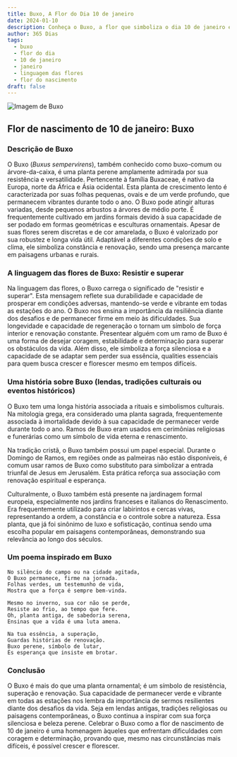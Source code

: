 ```yaml
---
title: Buxo, A Flor do Dia 10 de janeiro
date: 2024-01-10
description: Conheça o Buxo, a flor que simboliza o dia 10 de janeiro e seu significado 'Resistir e superar'. Explore a beleza e o simbolismo desta flor encantadora.
author: 365 Dias
tags:
  - buxo
  - flor do dia
  - 10 de janeiro
  - janeiro
  - linguagem das flores
  - flor do nascimento
draft: false
---
```


![Imagem de Buxo](https://cdn.pixabay.com/photo/2017/10/26/18/49/boxwood-2892034_1280.jpg#center)

## Flor de nascimento de 10 de janeiro: Buxo

### Descrição de Buxo

O Buxo (_Buxus sempervirens_), também conhecido como buxo-comum ou árvore-da-caixa, é uma planta perene amplamente admirada por sua resistência e versatilidade. Pertencente à família Buxaceae, é nativo da Europa, norte da África e Ásia ocidental. Esta planta de crescimento lento é caracterizada por suas folhas pequenas, ovais e de um verde profundo, que permanecem vibrantes durante todo o ano. O Buxo pode atingir alturas variadas, desde pequenos arbustos a árvores de médio porte. É frequentemente cultivado em jardins formais devido à sua capacidade de ser podado em formas geométricas e esculturas ornamentais. Apesar de suas flores serem discretas e de cor amarelada, o Buxo é valorizado por sua robustez e longa vida útil. Adaptável a diferentes condições de solo e clima, ele simboliza constância e renovação, sendo uma presença marcante em paisagens urbanas e rurais.

### A linguagem das flores de Buxo: Resistir e superar

Na linguagem das flores, o Buxo carrega o significado de "resistir e superar". Esta mensagem reflete sua durabilidade e capacidade de prosperar em condições adversas, mantendo-se verde e vibrante em todas as estações do ano. O Buxo nos ensina a importância da resiliência diante dos desafios e de permanecer firme em meio às dificuldades. Sua longevidade e capacidade de regeneração o tornam um símbolo de força interior e renovação constante. Presentear alguém com um ramo de Buxo é uma forma de desejar coragem, estabilidade e determinação para superar os obstáculos da vida. Além disso, ele simboliza a força silenciosa e a capacidade de se adaptar sem perder sua essência, qualities essenciais para quem busca crescer e florescer mesmo em tempos difíceis.

### Uma história sobre Buxo (lendas, tradições culturais ou eventos históricos)

O Buxo tem uma longa história associada a rituais e simbolismos culturais. Na mitologia grega, era considerado uma planta sagrada, frequentemente associada à imortalidade devido à sua capacidade de permanecer verde durante todo o ano. Ramos de Buxo eram usados em cerimônias religiosas e funerárias como um símbolo de vida eterna e renascimento.

Na tradição cristã, o Buxo também possui um papel especial. Durante o Domingo de Ramos, em regiões onde as palmeiras não estão disponíveis, é comum usar ramos de Buxo como substituto para simbolizar a entrada triunfal de Jesus em Jerusalém. Esta prática reforça sua associação com renovação espiritual e esperança.

Culturalmente, o Buxo também está presente na jardinagem formal europeia, especialmente nos jardins franceses e italianos do Renascimento. Era frequentemente utilizado para criar labirintos e cercas vivas, representando a ordem, a constância e o controle sobre a natureza. Essa planta, que já foi sinônimo de luxo e sofisticação, continua sendo uma escolha popular em paisagens contemporâneas, demonstrando sua relevância ao longo dos séculos.

### Um poema inspirado em Buxo

```
No silêncio do campo ou na cidade agitada,  
O Buxo permanece, firme na jornada.  
Folhas verdes, um testemunho de vida,  
Mostra que a força é sempre bem-vinda.  

Mesmo no inverno, sua cor não se perde,  
Resiste ao frio, ao tempo que fere.  
Oh, planta antiga, de sabedoria serena,  
Ensinas que a vida é uma luta amena.  

Na tua essência, a superação,  
Guardas histórias de renovação.  
Buxo perene, símbolo de lutar,  
És esperança que insiste em brotar.
```

### Conclusão

O Buxo é mais do que uma planta ornamental; é um símbolo de resistência, superação e renovação. Sua capacidade de permanecer verde e vibrante em todas as estações nos lembra da importância de sermos resilientes diante dos desafios da vida. Seja em lendas antigas, tradições religiosas ou paisagens contemporâneas, o Buxo continua a inspirar com sua força silenciosa e beleza perene. Celebrar o Buxo como a flor de nascimento de 10 de janeiro é uma homenagem àqueles que enfrentam dificuldades com coragem e determinação, provando que, mesmo nas circunstâncias mais difíceis, é possível crescer e florescer.